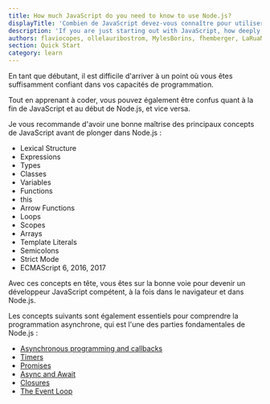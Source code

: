```yaml
---
title: How much JavaScript do you need to know to use Node.js?
displayTitle: 'Combien de JavaScript devez-vous connaître pour utiliser Node.js ??'
description: 'If you are just starting out with JavaScript, how deeply do you need to know the language?'
authors: flaviocopes, ollelauribostrom, MylesBorins, fhemberger, LaRuaNa, ahmadawais, elanandkumar, AustinMauroy
section: Quick Start
category: learn
---
```


En tant que débutant, il est difficile d'arriver à un point où vous êtes suffisamment confiant dans vos capacités de programmation.

Tout en apprenant à coder, vous pouvez également être confus quant à la fin de JavaScript et au début de Node.js, et vice versa.

Je vous recommande d'avoir une bonne maîtrise des principaux concepts de JavaScript avant de plonger dans Node.js :

* Lexical Structure
* Expressions
* Types
* Classes
* Variables
* Functions
* this
* Arrow Functions
* Loops
* Scopes
* Arrays
* Template Literals
* Semicolons
* Strict Mode
* ECMAScript 6, 2016, 2017

Avec ces concepts en tête, vous êtes sur la bonne voie pour devenir un développeur JavaScript compétent, à la fois dans le navigateur et dans Node.js.

Les concepts suivants sont également essentiels pour comprendre la programmation asynchrone, qui est l'une des parties fondamentales de Node.js :

* [Asynchronous programming and callbacks](/learn/javascript-asynchronous-programming-and-callbacks)
* [Timers](/learn/discover-javascript-timers)
* [Promises](/learn/understanding-javascript-promises)
* [Async and Await](/learn/modern-asynchronous-javascript-with-async-and-await)
* [Closures](https://developer.mozilla.org/en-US/docs/Web/JavaScript/Closures)
* [The Event Loop](/learn/the-nodejs-event-loop)

